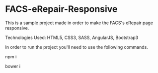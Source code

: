 # FACS-eRepair-Responsive

This is a sample project made in order to make the FACS's eRepair page responsive.

Technologies Used:
HTML5, CSS3, SASS, AngularJS, Bootstrap3

In order to run the project you'll need to use the following commands.

npm i

bower i
